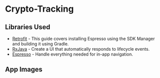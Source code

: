 # Crypto-Tracking


Libraries Used
--------------
* [Retrofit][1] - This guide covers installing Espresso using the SDK Manager and building it using Gradle.
* [RxJava][2] - Create a UI that automatically responds to lifecycle events.
* [Espresso][3] - Handle everything needed for in-app navigation.

App Images
--------------
<p align="center">
  

  
</p>


[1]: https://square.github.io/retrofit/
[2]: https://github.com/ReactiveX/RxJava
[3]: https://developer.android.com/training/testing/espresso
